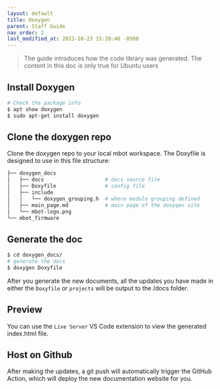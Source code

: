 ```yaml
---
layout: default
title: Doxygen
parent: Staff Guide
nav_order: 2
last_modified_at: 2023-10-23 15:20:48 -0500
---
```


> The guide introduces how the code library was generated. The content in this doc is only true for Ubuntu users

## Install Doxygen
```bash
# Check the package info
$ apt show doxygen
$ sudo apt-get install doxygen
```

## Clone the doxygen repo
Clone the doxygen repo to your local mbot workspace.
The Doxyfile is designed to use in this file structure:
```bash
├── doxygen_docs
│   ├── docs                    # docs source file
│   ├── Doxyfile                # config file
│   ├── include
│   │   └── doxygen_grouping.h  # where module grouping defined
│   ├── main_page.md            # main page of the doxygen site
│   └── mbot-logo.png
└── mbot_firmware
```

## Generate the doc  

```bash
$ cd doxygen_docs/
# generate the docs
$ doxygen Doxyfile
```

After you generate the new documents, all the updates you have made in either the `Doxyfile` or `projects` will be output to the /docs folder.

## Preview
You can use the `Live Server` VS Code extension to view the generated index.html file.

## Host on Github
After making the updates, a git push will automatically trigger the GitHub Action, which will deploy the new documentation website for you.